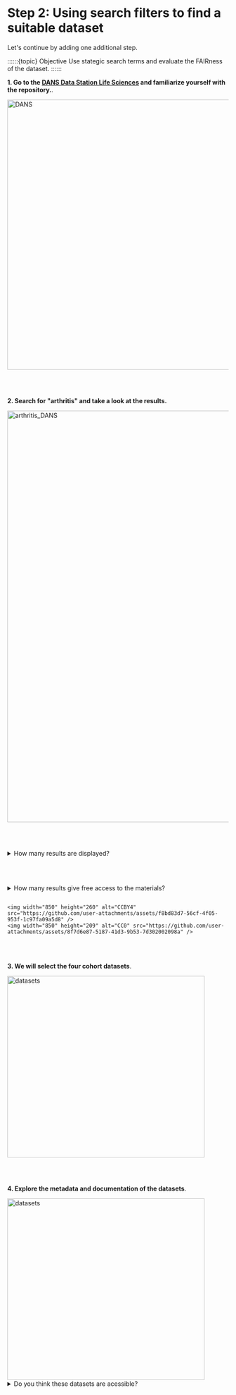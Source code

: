 # Step 2: Using search filters to find a suitable dataset

Let's continue by adding one additional step. 

::::::{topic} Objective
Use stategic search terms and evaluate the FAIRness of the dataset. 
::::::

**1. Go to the [DANS Data Station Life Sciences](https://lifesciences.datastations.nl/) and familiarize yourself with the repository.**.


<img width="1067" height="613" alt="DANS" src="https://github.com/user-attachments/assets/f44aab52-bbad-468a-8f9c-f1abe51a3c01" />

<br></br>

**2. Search for "arthritis" and take a look at the results.**


<img width="538" height="934" alt="arthritis_DANS" src="https://github.com/user-attachments/assets/c52239ea-2edb-48c1-a5eb-eeab8a805b32" />

<br></br>

<details>
<summary>How many results are displayed?</summary>

```
Around 73.
```
</details>

<br></br>

<details>
<summary>How many results give free access to the materials?</summary>

```
Around 10.
```
</details>


````{hint} Consider public domain verus open licenses ([Creative commons](https://creativecommons.org/share-your-work/cclicenses/)):

<img width="850" height="260" alt="CCBY4" src="https://github.com/user-attachments/assets/f8bd83d7-56cf-4f05-953f-1c97fa09a5d8" />
<img width="850" height="209" alt="CC0" src="https://github.com/user-attachments/assets/8f7d6e87-5187-41d3-9b53-7d302002098a" />

````

<br></br>

**3. We will select the four cohort datasets**.

<img width="449" height="412" alt="datasets" src="https://github.com/user-attachments/assets/8d34228d-9f92-48ad-a45d-14570c25b3dd" />

<br></br>

**4. Explore the metadata and documentation of the datasets**.

<img width="449" height="412" alt="datasets" src="https://github.com/user-attachments/assets/8d34228d-9f92-48ad-a45d-14570c25b3dd" />

<details>
<summary>Do you think these datasets are acessible?</summary>

```
Yes. It is clear how to access the data and metadata and what are the conditions. 
```

<br></br>

<details>
<summary>Do you think these datasets are reusable?</summary>

```
Yes. They have extensive documentation, metadata, and study description on how the data was created that should allow reuse by others. 
```

<br></br>

**5. Search for the same dataset in Google Dataset Search**.

Go to Google Dataset Search and use the keyword "osteoarthritis cohort"

````{hint} You can use other combination of keywords and refine your search.

Construct your query strategically.

````

<details>
<summary>Based on the results from this search and from DANS, do you consider this dataset findable and accessible?</summary>

```
Yes. They have extensive documentation, metadata and study description on how the data was created.
```





